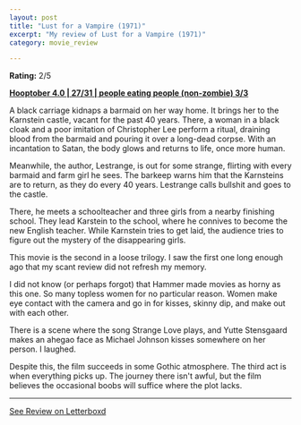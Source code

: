 ```yaml
---
layout: post
title: "Lust for a Vampire (1971)"
excerpt: "My review of Lust for a Vampire (1971)"
category: movie_review

---
```


**Rating:** 2/5

<b><a href="https://boxd.it/pRNg0/detail" rel="nofollow">Hooptober 4.0 | 27/31 | people eating people (non-zombie) 3/3</a></b>

A black carriage kidnaps a barmaid on her way home. It brings her to the Karnstein castle, vacant for the past 40 years. There, a woman in a black cloak and a poor imitation of Christopher Lee perform a ritual, draining blood from the barmaid and pouring it over a long-dead corpse. With an incantation to Satan, the body glows and returns to life, once more human.

Meanwhile, the author, Lestrange, is out for some strange, flirting with every barmaid and farm girl he sees. The barkeep warns him that the Karnsteins are to return, as they do every 40 years. Lestrange calls bullshit and goes to the castle.

There, he meets a schoolteacher and three girls from a nearby finishing school. They lead Karstein to the school, where he connives to become the new English teacher. While Karnstein tries to get laid, the audience tries to figure out the mystery of the disappearing girls.

This movie is the second in a loose trilogy. I saw the first one long enough ago that my scant review did not refresh my memory.

I did not know (or perhaps forgot) that Hammer made movies as horny as this one. So many topless women for no particular reason. Women make eye contact with the camera and go in for kisses, skinny dip, and make out with each other.

There is a scene where the song Strange Love plays, and Yutte Stensgaard makes an ahegao face as Michael Johnson kisses somewhere on her person. I laughed.

Despite this, the film succeeds in some Gothic atmosphere. The third act is when everything picks up. The journey there isn't awful, but the film believes the occasional boobs will suffice where the plot lacks.

<hr>

[See Review on Letterboxd](https://boxd.it/6yQI37)
